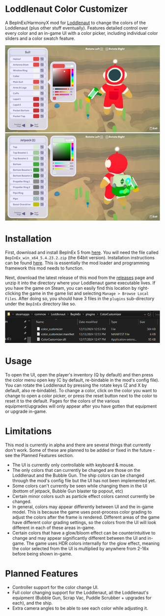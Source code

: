 # Loddlenaut Color Customizer
A BepInEx/HarmonyX mod for [Loddlenaut](https://www.loddlenaut.com/) to change the colors of the Loddlenaut (plus other stuff eventually). Features detailed control over every color and an in-game UI with a color picker, including individual color sliders and a color swatch feature.

!["Front View"](screenshot/color_menu_front.PNG)
!["Back View"](screenshot/color_menu_back.PNG)

# Installation
First, download and install BepInEx 5 from [here](https://github.com/BepInEx/BepInEx/releases/tag/v5.4.23.2). You will need the file called `
BepInEx_win_x64_5.4.23.2.zip` (the 64bit version). Installation instructions can be found [here](https://docs.bepinex.dev/articles/user_guide/installation/index.html). This is essentially the mod loader and programming framework this mod needs to function.

Next, download the latest release of this mod from the [releases](https://github.com/paperman5/LoddlenautColorCustomizer/releases) page and unzip it into the directory where your Loddlenaut game executable lives. If you have the game on Steam, you can easily find this location by right-clicking the game in the game list and selecting `Manage > Browse Local Files`. After doing so, you should have 3 files in the `plugins` sub-directory under the `BepInEx` directory like so.

!["Directory"](screenshot/directory.PNG)

# Usage
To open the UI, open the player's inventory (Q by default) and then press the color menu open key (C by default, re-bindable in the mod's config file). You can rotate the Loddlenaut by pressing the rotate keys (Z and X by default, also re-bindable). To change a color, click on the color you want to change to open a color picker, or press the reset button next to the color to reset it to the default. Pages for the colors of the various equipment/upgrades will only appear after you have gotten that equipment or upgrade in-game.

# Limitations
This mod is currently in alpha and there are several things that currently don't work. Some of these are planned to be added or fixed in the future - see the Planned Features section.

- The UI is currently only controllable with keyboard & mouse.
- The only colors that can currently be changed are those on the Loddlenaut and the Bubble Gun. The ship colors can be changed through the mod's config file but the UI has not been implemented yet.
- Some colors can't currently be seen while changing them in the UI (bottom of jetpack, Bubble Gun blaster tip popout, etc)
- Certain minor colors such as particle effect colors cannot currently be changed.
- In general, colors may appear differently between UI and the in-game model. This is because the game uses post-process color grading to adjust the colors after the frame is rendered. Different areas of the game have different color grading settings, so the colors from the UI will look different in each of these areas in-game.
- Certain colors that have a glow/bloom effect can be counterintuitive to change and may appear significantly different between the UI and in-game. The game uses HDR colors internally for the glow effect, meaning the color selected from the UI is multiplied by anywhere from 2-16x before being shown in-game.

# Planned Features
- Controller support for the color change UI.
- Full color changing support for the Loddlenaut, all the Loddlenaut's equipment (Bubble Gun, Scrap Vac, Puddle Scrubber + upgrades for each), and the ship.
- Extra camera angles to be able to see each color while adjusting it.